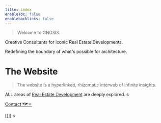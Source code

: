 ```yaml
---
title: index
enableToc: false
enablebacklinks: false
---
```



 > 
 > Welcome to GNOSIS.

Creative Consultants for Iconic Real Estate Developments.

Redefining the boundary of what's possible for architecture.

# The Website

 > 
 > The website is a hyperlinked, rhizomatic interweb of infinite insights.

ALL areas of [Real Estate Development](notes\Real%20Estate%20Development.md) are deeply explored.
s

[Contact 🗺️⚛️](notes\Gnosis\Contact%20%F0%9F%97%BA%EF%B8%8F%E2%9A%9B%EF%B8%8F.md)

\[\[\]\]
s
